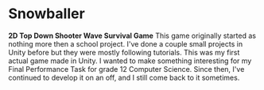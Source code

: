 # Snowballer
**2D Top Down Shooter Wave Survival Game**
This game originally started as nothing more then a school project. I've done a couple small projects in Unity before but they were mostly following tutorials. This was my first actual game made in Unity. I wanted to make something interesting for my Final Performance Task for grade 12 Computer Science. Since then, I've continued to develop it on an off, and I still come back to it sometimes. 
